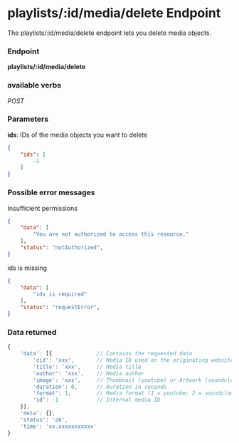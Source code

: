 # playlists/:id/media/delete Endpoint

The playlists/:id/media/delete endpoint lets you delete media objects.

### Endpoint

**playlists/:id/media/delete**

### available verbs

_POST_

### Parameters

**ids**: IDs of the media objects you want to delete

```json
{
    "ids": [
        -1
    ]
}
```

### Possible error messages

Insufficient permissions
```json
{
    "data": [
        "You are not authorized to access this resource."
    ],
    "status": "notAuthorized",
}
```

ids is missing
```json
{
    "data": [
        "ids is required"
    ],
    "status": "requestError",
}
```

### Data returned

```js
{
    'data': [{              // Contains the requested data
        'cid': 'xxx',       // Media ID used on the originating website
        'title': 'xxx',     // Media title
        'author': 'xxx',    // Media author
        'image': 'xxx',     // Thumbnail (youtube) or Artwork (soundcloud)
        'duration': 0,      // Duration in seconds
        'format': 1,        // Media format (1 = youtube; 2 = soundcloud)
        'id': -1            // Internal media ID
    }],
    'meta': {},
    'status': 'ok',
    'time': 'xx.xxxxxxxxxxx'
}
```